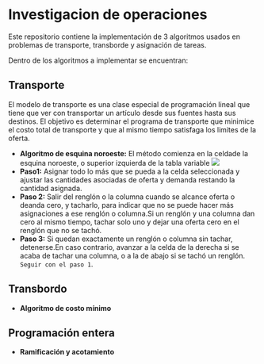 # Investigacion de operaciones
Este repositorio contiene la implementación de 3 algoritmos
usados en problemas de transporte, transborde y asignación de tareas.

Dentro de los algoritmos a implementar se encuentran:

## Transporte

El modelo de transporte es una clase especial de programación lineal que tiene que 
ver con transportar un artículo desde sus fuentes hasta sus destinos.
El objetivo es determinar el programa de transporte que minimice el costo total de transporte 
y que al mismo tiempo satisfaga los limites de la oferta. 

- **Algoritmo de esquina noroeste:** El método comienza en la celdade la esquina noroeste, o
 superior izquierda de la tabla variable <img src="https://render.githubusercontent.com/render/math?math=X_{11}">
- **Paso1:** Asignar todo lo más que se pueda a la celda seleccionada y ajustar las cantidades
  asociadas de oferta y demanda restando la cantidad asignada.
- **Paso 2:** Salir del renglón o la columna cuando se alcance oferta o deanda cero, y tacharlo,
  para indicar que no se puede hacer más asignaciones a ese renglón o columna.Si un renglón y una columna 
 dan cero al mismo tiempo, tachar solo uno y dejar una oferta cero en el renglón que no se tachó.
- **Paso 3:** Si quedan exactamente un renglón o columna sin tachar, detenerse.En caso contrario, 
 avanzar a la celda de la derecha si se acaba de tachar una columna, o a la de abajo si se tachó un renglón.
 `Seguir con el paso 1`.


## Transbordo

- **Algoritmo de costo mínimo**

## Programación entera 

- **Ramificación y acotamiento**
